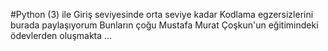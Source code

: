 #Python (3) ile Giriş seviyesinde orta seviye kadar Kodlama egzersizlerini burada paylaşıyorum
Bunların çoğu Mustafa Murat Çoşkun'un eğitimindeki ödevlerden oluşmakta ...
